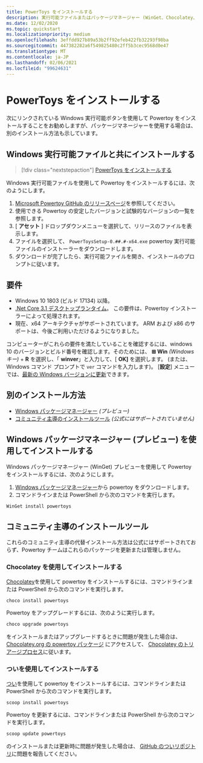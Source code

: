 ```yaml
---
title: PowerToys をインストールする
description: 実行可能ファイルまたはパッケージマネージャー (WinGet、Chocolatey、つい) を使用して、Windows 10 をカスタマイズするための一連のユーティリティである Powertoy をインストールします。
ms.date: 12/02/2020
ms.topic: quickstart
ms.localizationpriority: medium
ms.openlocfilehash: 3effdd927b89a53b2ff92efeb422fb32293f98ba
ms.sourcegitcommit: 447382282a6f549825480c2ff5b3cec9568d0e47
ms.translationtype: MT
ms.contentlocale: ja-JP
ms.lasthandoff: 02/06/2021
ms.locfileid: "99624631"
---
```

# <a name="install-powertoys"></a>PowerToys をインストールする

次にリンクされている Windows 実行可能ボタンを使用して Powertoy をインストールすることをお勧めしますが、パッケージマネージャーを使用する場合は、別のインストール方法も示しています。

## <a name="install-with-windows-executable-file"></a>Windows 実行可能ファイルと共にインストールする

> [!div class="nextstepaction"]
> [PowerToys をインストールする](https://aka.ms/installpowertoys)

Windows 実行可能ファイルを使用して Powertoy をインストールするには、次のようにします。

1. [Microsoft Powertoy GitHub のリリースページ](https://github.com/microsoft/PowerToys/releases/)を参照してください。
2. 使用できる Powertoy の安定したバージョンと試験的なバージョンの一覧を参照します。
3. [ **アセット** ] ドロップダウンメニューを選択して、リリースのファイルを表示します。
4. ファイルを選択して、 `PowerToysSetup-0.##.#-x64.exe` powertoy 実行可能ファイルのインストーラーをダウンロードします。
5. ダウンロードが完了したら、実行可能ファイルを開き、インストールのプロンプトに従います。

## <a name="requirements"></a>要件

- Windows 10 1803 (ビルド 17134) 以降。
- [.Net Core 3.1 デスクトップランタイム](https://dotnet.microsoft.com/download/dotnet-core/thank-you/runtime-desktop-3.1.4-windows-x64-installer)。 この要件は、Powertoy インストーラーによって処理されます。
- 現在、x64 アーキテクチャがサポートされています。 ARM および x86 のサポートは、今後ご利用いただけるようになりました。

コンピューターがこれらの要件を満たしていることを確認するには、windows 10 のバージョンとビルド番号を確認します。そのためには、 **⊞ Win** *(Windows キー)*  +  **R** を選択し、「 **winver**」と入力して、[ **OK]** を選択します。 (または、Windows コマンド プロンプトで `ver` コマンドを入力します)。 [**設定**] メニューでは、[最新の Windows バージョンに更新](ms-settings:windowsupdate)できます。

## <a name="alternative-install-methods"></a>別のインストール方法

<!--  - **[Windows executable .exe file](#install-with-windows-executable-file)** *(Recommended)* -->
- [Windows パッケージマネージャー](#install-with-windows-package-manager-preview) *(プレビュー)*
- [コミュニティ主導のインストールツール](#community-driven-install-tools) *(公式にはサポートされていません)*

## <a name="install-with-windows-package-manager-preview"></a>Windows パッケージマネージャー (プレビュー) を使用してインストールする

Windows パッケージマネージャー (WinGet) プレビューを使用して Powertoy をインストールするには、次のようにします。

1. [Windows パッケージマネージャー](https://github.com/microsoft/winget-cli/releases)から powertoy をダウンロードします。
2. コマンドラインまたは PowerShell から次のコマンドを実行します。

```powershell
WinGet install powertoys
```

## <a name="community-driven-install-tools"></a>コミュニティ主導のインストールツール

これらのコミュニティ主導の代替インストール方法は公式にはサポートされておらず、Powertoy チームはこれらのパッケージを更新または管理しません。

### <a name="install-with-chocolatey"></a>Chocolatey を使用してインストールする

[Chocolatey](https://chocolatey.org/)を使用して powertoy をインストールするには、コマンドラインまたは PowerShell から次のコマンドを実行します。

```powershell
choco install powertoys
```

Powertoy をアップグレードするには、次のように実行します。

```powershell
choco upgrade powertoys
```

をインストールまたはアップグレードするときに問題が発生した場合は、 [Chocolatey.org の powertoy パッケージ](https://chocolatey.org/packages/powertoys) にアクセスして、 [Chocolatey のトリアージプロセス](https://chocolatey.org/docs/package-triage-process)に従います。

### <a name="install-with-scoop"></a>ついを使用してインストールする

[つい](https://scoop.sh/)を使用して powertoy をインストールするには、コマンドラインまたは PowerShell から次のコマンドを実行します。

```powershell
scoop install powertoys
```

Powertoy を更新するには、コマンドラインまたは PowerShell から次のコマンドを実行します。

```powershell
scoop update powertoys
```

のインストールまたは更新時に問題が発生した場合は、 [GitHub のついリポジトリ](https://github.com/lukesampson/scoop/issues)に問題を報告してください。
